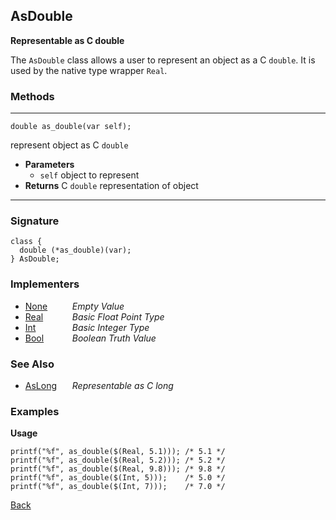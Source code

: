 AsDouble
--------
__Representable as C double__

The `AsDouble` class allows a user to represent an object as a C `double`. It is used by the native type wrapper `Real`.


### Methods

-------------------------------

    double as_double(var self);

represent object as C `double`

* __Parameters__
    * `self` object to represent
* __Returns__ C `double` representation of object

------------------------------- 


### Signature


    class {
      double (*as_double)(var);
    } AsDouble;
    

### Implementers

* <span style="width:75px; float:left;">[None](none)</span> _Empty Value_
* <span style="width:75px; float:left;">[Real](real)</span> _Basic Float Point Type_
* <span style="width:75px; float:left;">[Int](int)</span> _Basic Integer Type_
* <span style="width:75px; float:left;">[Bool](bool)</span> _Boolean Truth Value_


### See Also

* <span style="width:75px; float:left;">[AsLong](aslong)</span> _Representable as C long_


### Examples

__Usage__

    printf("%f", as_double($(Real, 5.1))); /* 5.1 */
    printf("%f", as_double($(Real, 5.2))); /* 5.2 */
    printf("%f", as_double($(Real, 9.8))); /* 9.8 */
    printf("%f", as_double($(Int, 5)));    /* 5.0 */
    printf("%f", as_double($(Int, 7)));    /* 7.0 */
    

[Back](/documentation)
